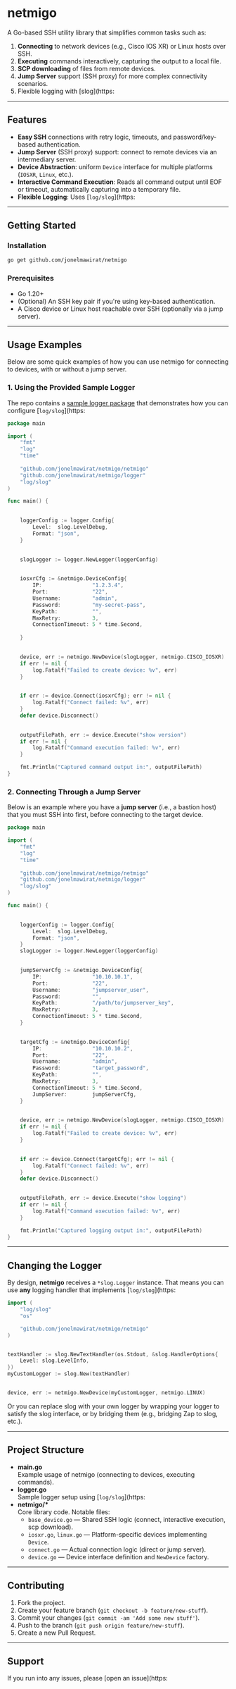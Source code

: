 # netmigo

A Go-based SSH utility library that simplifies common tasks such as:

1. **Connecting** to network devices (e.g., Cisco IOS XR) or Linux hosts over SSH.  
2. **Executing** commands interactively, capturing the output to a local file.  
3. **SCP downloading** of files from remote devices.  
4. **Jump Server** support (SSH proxy) for more complex connectivity scenarios.  
5. Flexible logging with [slog](https:

---

## Features

- **Easy SSH** connections with retry logic, timeouts, and password/key-based authentication.  
- **Jump Server** (SSH proxy) support: connect to remote devices via an intermediary server.  
- **Device Abstraction**: uniform `Device` interface for multiple platforms (`IOSXR`, `Linux`, etc.).  
- **Interactive Command Execution**: Reads all command output until EOF or timeout, automatically capturing into a temporary file.  
- **Flexible Logging**: Uses [`log/slog`](https:

---

## Getting Started

### Installation

```bash
go get github.com/jonelmawirat/netmigo
```

### Prerequisites

- Go 1.20+  
- (Optional) An SSH key pair if you're using key-based authentication.  
- A Cisco device or Linux host reachable over SSH (optionally via a jump server).  

---

## Usage Examples

Below are some quick examples of how you can use netmigo for connecting to devices, with or without a jump server.

### 1. Using the Provided Sample Logger

The repo contains a [sample logger package](./logger.go) that demonstrates how you can configure [`log/slog`](https:

```go
package main

import (
    "fmt"
    "log"
    "time"
    
    "github.com/jonelmawirat/netmigo/netmigo"
    "github.com/jonelmawirat/netmigo/logger"
    "log/slog"
)

func main() {

    
    loggerConfig := logger.Config{
        Level:  slog.LevelDebug,
        Format: "json",
    }

    
    slogLogger := logger.NewLogger(loggerConfig)

    
    iosxrCfg := &netmigo.DeviceConfig{
        IP:                "1.2.3.4",
        Port:              "22",
        Username:          "admin",
        Password:          "my-secret-pass",
        KeyPath:           "", 
        MaxRetry:          3,
        ConnectionTimeout: 5 * time.Second,
        
    }

    
    device, err := netmigo.NewDevice(slogLogger, netmigo.CISCO_IOSXR)
    if err != nil {
        log.Fatalf("Failed to create device: %v", err)
    }

    
    if err := device.Connect(iosxrCfg); err != nil {
        log.Fatalf("Connect failed: %v", err)
    }
    defer device.Disconnect()

    
    outputFilePath, err := device.Execute("show version")
    if err != nil {
        log.Fatalf("Command execution failed: %v", err)
    }

    fmt.Println("Captured command output in:", outputFilePath)
}
```

### 2. Connecting Through a Jump Server

Below is an example where you have a **jump server** (i.e., a bastion host) that you must SSH into first, before connecting to the target device.

```go
package main

import (
    "fmt"
    "log"
    "time"
    
    "github.com/jonelmawirat/netmigo/netmigo"
    "github.com/jonelmawirat/netmigo/logger"
    "log/slog"
)

func main() {

    
    loggerConfig := logger.Config{
        Level:  slog.LevelDebug,
        Format: "json",
    }
    slogLogger := logger.NewLogger(loggerConfig)

    
    jumpServerCfg := &netmigo.DeviceConfig{
        IP:                "10.10.10.1",
        Port:              "22",
        Username:          "jumpserver_user",
        Password:          "",
        KeyPath:           "/path/to/jumpserver_key", 
        MaxRetry:          3,
        ConnectionTimeout: 5 * time.Second,
    }

    
    targetCfg := &netmigo.DeviceConfig{
        IP:                "10.10.10.2",
        Port:              "22",
        Username:          "admin",
        Password:          "target_password",
        KeyPath:           "", 
        MaxRetry:          3,
        ConnectionTimeout: 5 * time.Second,
        JumpServer:        jumpServerCfg, 
    }

    
    device, err := netmigo.NewDevice(slogLogger, netmigo.CISCO_IOSXR)
    if err != nil {
        log.Fatalf("Failed to create device: %v", err)
    }

    
    if err := device.Connect(targetCfg); err != nil {
        log.Fatalf("Connect failed: %v", err)
    }
    defer device.Disconnect()

    
    outputFilePath, err := device.Execute("show logging")
    if err != nil {
        log.Fatalf("Command execution failed: %v", err)
    }

    fmt.Println("Captured logging output in:", outputFilePath)
}
```

---

## Changing the Logger

By design, **netmigo** receives a `*slog.Logger` instance. That means you can use **any** logging handler that implements [`log/slog`](https:

```go
import (
    "log/slog"
    "os"

    "github.com/jonelmawirat/netmigo/netmigo"
)


textHandler := slog.NewTextHandler(os.Stdout, &slog.HandlerOptions{
    Level: slog.LevelInfo,
})
myCustomLogger := slog.New(textHandler)


device, err := netmigo.NewDevice(myCustomLogger, netmigo.LINUX)
```

Or you can replace slog with your own logger by wrapping your logger to satisfy the slog interface, or by bridging them (e.g., bridging Zap to slog, etc.).

---

## Project Structure

- **main.go**  
  Example usage of netmigo (connecting to devices, executing commands).
- **logger.go**  
  Sample logger setup using [`log/slog`](https:
- **netmigo/\***  
  Core library code. Notable files:
  - `base_device.go` — Shared SSH logic (connect, interactive execution, scp download).  
  - `iosxr.go`, `linux.go` — Platform-specific devices implementing `Device`.  
  - `connect.go` — Actual connection logic (direct or jump server).  
  - `device.go` — Device interface definition and `NewDevice` factory.  

---

## Contributing

1. Fork the project.  
2. Create your feature branch (`git checkout -b feature/new-stuff`).  
3. Commit your changes (`git commit -am 'Add some new stuff'`).  
4. Push to the branch (`git push origin feature/new-stuff`).  
5. Create a new Pull Request.  

---

## Support

If you run into any issues, please [open an issue](https:
